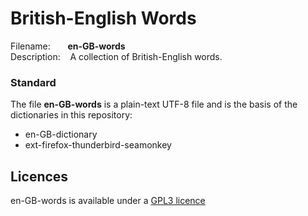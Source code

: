 
# British-English Words

Filename:&nbsp;&nbsp;&nbsp;&nbsp;&nbsp;&nbsp;&nbsp;**en-GB-words**<br> 
Description:&nbsp;&nbsp;&nbsp;&nbsp;A collection of British-English words.<br>


### Standard
The file **en-GB-words** is a plain-text UTF-8 file and is the basis of the 
dictionaries in this repository:
* en-GB-dictionary
* ext-firefox-thunderbird-seamonkey


## Licences
en-GB-words is available under a [GPL3
licence](https://github.com/darmeth/british-english-language-tools/blob/main/british-english-words/LICENSE)

